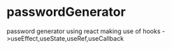 # passwordGenerator
password generator using react making use of hooks ->useEffect,useState,useRef,useCallback
